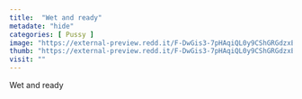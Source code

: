 ```yaml
---
title:  "Wet and ready"
metadate: "hide"
categories: [ Pussy ]
image: "https://external-preview.redd.it/F-DwGis3-7pHAqiQL0y9CShGRGdzxErxzP6jJMFoBis.jpg?auto=webp&s=d0183b330a30312108b5184903a01aab97b285c0"
thumb: "https://external-preview.redd.it/F-DwGis3-7pHAqiQL0y9CShGRGdzxErxzP6jJMFoBis.jpg?width=1080&crop=smart&auto=webp&s=711de8230d4909edae2b673e07320f8ca439bf69"
visit: ""
---
```

Wet and ready
